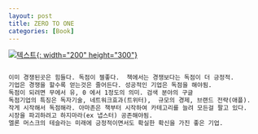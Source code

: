 ```yaml
---
layout: post
title: ZERO TO ONE
categories: [Book]
---
```


[![텍스트](http://image.yes24.com/momo/TopCate413/MidCate007/41267180.jpg){: width="200" height="300"}](http://www.yes24.com/Product/Goods/14795766?scode=032&OzSrank=1)

```markdown

이미 경쟁된곳은 힘들다. 독점이 젤좋다.  책에서는 경쟁보다는 독점이 더 긍정적. 
기업은 경쟁을 할수록 얻는것은 줄어든다. 성공적인 기업은 독점을 해야됨.
독점이 되려면 무에서 유, 0 에서 1정도의 의미. 검색 분야의 구글
독점기업의 특징은 독자기술, 네트워크효과(트위터),  규모의 경제, 브랜드 전략(애플).
작게 시작해서 독점해라. 아마존은 책부터 시작하여 카테고리를 늘려 모든걸 팔고 있다.
시장을 파괴하려고 하지마라(ex 냅스터) 공존해야됨.
엘론 머스크의 테슬라는 미래에 긍정적이면서도 확실한 확신을 가진 좋은 기업.
```
